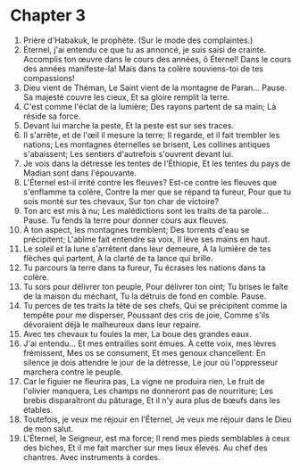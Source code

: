# Chapter 3

1. Prière d'Habakuk, le prophète. (Sur le mode des complaintes.)
2. Éternel, j'ai entendu ce que tu as annoncé, je suis saisi de crainte. Accomplis ton œuvre dans le cours des années, ô Éternel! Dans le cours des années manifeste-la! Mais dans ta colère souviens-toi de tes compassions!
3. Dieu vient de Théman, Le Saint vient de la montagne de Paran... Pause. Sa majesté couvre les cieux, Et sa gloire remplit la terre.
4. C'est comme l'éclat de la lumière; Des rayons partent de sa main; Là réside sa force.
5. Devant lui marche la peste, Et la peste est sur ses traces.
6. Il s'arrête, et de l'œil il mesure la terre; Il regarde, et il fait trembler les nations; Les montagnes éternelles se brisent, Les collines antiques s'abaissent; Les sentiers d'autrefois s'ouvrent devant lui.
7. Je vois dans la détresse les tentes de l'Éthiopie, Et les tentes du pays de Madian sont dans l'épouvante.
8. L'Éternel est-il irrité contre les fleuves? Est-ce contre les fleuves que s'enflamme ta colère, Contre la mer que se répand ta fureur, Pour que tu sois monté sur tes chevaux, Sur ton char de victoire?
9. Ton arc est mis à nu; Les malédictions sont les traits de ta parole... Pause. Tu fends la terre pour donner cours aux fleuves.
10. À ton aspect, les montagnes tremblent; Des torrents d'eau se précipitent; L'abîme fait entendre sa voix, Il lève ses mains en haut.
11. Le soleil et la lune s'arrêtent dans leur demeure, À la lumière de tes flèches qui partent, À la clarté de ta lance qui brille.
12. Tu parcours la terre dans ta fureur, Tu écrases les nations dans ta colère.
13. Tu sors pour délivrer ton peuple, Pour délivrer ton oint; Tu brises le faîte de la maison du méchant, Tu la détruis de fond en comble. Pause.
14. Tu perces de tes traits la tête de ses chefs, Qui se précipitent comme la tempête pour me disperser, Poussant des cris de joie, Comme s'ils dévoraient déjà le malheureux dans leur repaire.
15. Avec tes chevaux tu foules la mer, La boue des grandes eaux.
16. J'ai entendu... Et mes entrailles sont émues. À cette voix, mes lèvres frémissent, Mes os se consument, Et mes genoux chancellent: En silence je dois attendre le jour de la détresse, Le jour où l'oppresseur marchera contre le peuple.
17. Car le figuier ne fleurira pas, La vigne ne produira rien, Le fruit de l'olivier manquera, Les champs ne donneront pas de nourriture; Les brebis disparaîtront du pâturage, Et il n'y aura plus de bœufs dans les étables.
18. Toutefois, je veux me réjouir en l'Éternel, Je veux me réjouir dans le Dieu de mon salut.
19. L'Éternel, le Seigneur, est ma force; Il rend mes pieds semblables à ceux des biches, Et il me fait marcher sur mes lieux élevés. Au chef des chantres. Avec instruments à cordes.

